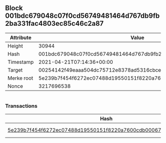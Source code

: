 ## Block 001bdc679048c07f0cd56749481464d767db9fb2ba331fac4803ec85c46c2a87

Attribute | Value
--- | ---
Height | 30944
Hash | 001bdc679048c07f0cd56749481464d767db9fb2ba331fac4803ec85c46c2a87
Timestamp | 2021-04-21T07:14:36+00:00
Target | 00254142f49eaaa504dc75712e8378ad5316cbcead634704b3734b6271167cc4
Merke root | 5e239b7f454f6272ec07488d19550151f8220a7600cdb00067b4d50611196e5c
Nonce | 3217696538

```

```

### Transactions

Hash | Amount
--- | ---
[5e239b7f454f6272ec07488d19550151f8220a7600cdb00067b4d50611196e5c](5e239b7f454f6272ec07488d19550151f8220a7600cdb00067b4d50611196e5c.md) | 10.00000000 SKEPTI 
